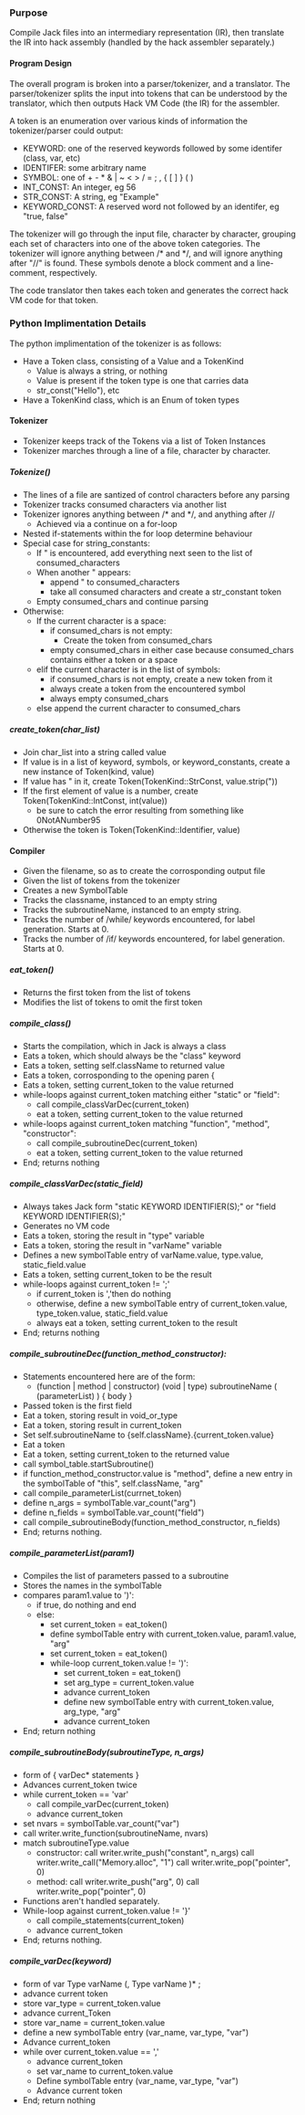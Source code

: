 ### Purpose
Compile Jack files into an intermediary representation (IR), then translate the
IR into hack assembly (handled by the hack assembler separately.)

#### Program Design ####
The overall program is broken into a parser/tokenizer, and a translator.
The parser/tokenizer splits the input into tokens that can be understood by the
translator, which then outputs Hack VM Code (the IR) for the assembler.

A token is an enumeration over various kinds of information the tokenizer/parser
could output:
- KEYWORD: one of the reserved keywords followed by some identifer (class, var, etc)
- IDENTIFER: some arbitrary name
- SYMBOL: one of + - * & | ~ < > / = ; , { [ ] } ( )
- INT_CONST: An integer, eg 56
- STR_CONST: A string, eg "Example"
- KEYWORD_CONST: A reserved word not followed by an identifer, eg "true, false"

The tokenizer will go through the input file, character by character, grouping
each set of characters into one of the above token categories. The tokenizer
will ignore anything between /* and */, and will ignore anything after "//" is
found. These symbols denote a block comment and a line-comment, respectively.

The code translator then takes each token and generates the correct hack VM code
for that token. 

### Python Implimentation Details
The python implimentation of the tokenizer is as follows:
- Have a Token class, consisting of a Value and a TokenKind
    - Value is always a string, or nothing
    - Value is present if the token type is one that carries data
    - str_const("Hello"), etc
- Have a TokenKind class, which is an Enum of token types

#### Tokenizer
- Tokenizer keeps track of the Tokens via a list of Token Instances
- Tokenizer marches through a line of a file, character by character.
##### Tokenize()
- The lines of a file are santized of control characters before any parsing
- Tokenizer tracks consumed characters via another list
- Tokenizer ignores anything between /* and */, and anything after //
    - Achieved via a continue on a for-loop
- Nested if-statements within the for loop determine behaviour
- Special case for string_constants:
    - If " is encountered, add everything next seen to the list of consumed_characters
    - When another " appears: 
        - append " to consumed_characters
        - take all consumed characters and create a str_constant token
    - Empty consumed_chars and continue parsing
- Otherwise:
    - If the current character is a space: 
        - if consumed_chars is not empty:
            - Create the token from consumed_chars
        - empty consumed_chars in either case because consumed_chars contains either a token or a space
    - elif the current character is in the list of symbols:
        -  if consumed_chars is not empty, create a new token from it
        - always create a token from the encountered symbol
        - always empty consumed_chars
    - else append the current character to consumed_chars

##### create_token(char_list)
- Join char_list into a string called value
- If value is in a list of keyword, symbols, or keyword_constants, create a new instance of Token(kind, value)
- If value has " in it, create Token(TokenKind::StrConst, value.strip("))
- If the first element of value is a number, create Token(TokenKind::IntConst, int(value))
    - be sure to catch the error resulting from something like 0NotANumber95
- Otherwise the token is Token(TokenKind::Identifier, value)

#### Compiler
- Given the filename, so as to create the corrosponding output file
- Given the list of tokens from the tokenizer
- Creates a new SymbolTable
- Tracks the classname, instanced to an empty string
- Tracks the subroutineName, instanced to an empty string.
- Tracks the number of /while/ keywords encountered, for label generation. Starts at 0.
- Tracks the number of /if/ keywords encountered, for label generation. Starts at 0.

##### eat_token()
- Returns the first token from the list of tokens
- Modifies the list of tokens to omit the first token

##### compile_class()
- Starts the compilation, which in Jack is always a class
- Eats a token, which should always be the "class" keyword
- Eats a token, setting self.className to returned value
- Eats a token, corrosponding to the opening paren {
- Eats a token, setting current_token to the value returned
- while-loops against current_token matching either "static" or "field":
    - call compile_classVarDec(current_token)
    - eat a token, setting current_token to the value returned
- while-loops against current_token matching "function", "method", "constructor":
    - call compile_subroutineDec(current_token)
    - eat a token, setting current_token to the value returned
- End; returns nothing

##### compile_classVarDec(static_field)
- Always takes Jack form "static KEYWORD IDENTIFIER(S);" or "field KEYWORD IDENTIFIER(S);"
- Generates no VM code
- Eats a token, storing the result in "type" variable
- Eats a token, storing the result in "varName" variable
- Defines a new symbolTable entry of varName.value, type.value, static_field.value
- Eats a token, setting current_token to be the result
- while-loops against current_token != ';'
    - if current_token is ','then do nothing
    - otherwise, define a new symbolTable entry of current_token.value, type_token.value, static_field.value
    - always eat a token, setting current_token to the result
- End; returns nothing

##### compile_subroutineDec(function_method_constructor):
- Statements encountered here are of the form: 
    - (function | method | constructor) (void | type) subroutineName ( (parameterList) ) { body }
- Passed token is the first field
- Eat a token, storing result in void_or_type
- Eat a token, storing result in current_token
- Set self.subroutineName to {self.className}.{current_token.value}
- Eat a token
- Eat a token, setting current_token to the returned value
- call symbol_table.startSubroutine()
- if function_method_constructor.value is "method", define a new entry in the symbolTable of "this", self.className, "arg"
- call compile_parameterList(currnet_token)
- define n_args = symbolTable.var_count("arg")
- define n_fields = symbolTable.var_count("field")
- call compile_subroutineBody(function_method_constructor, n_fields)
- End; returns nothing.

##### compile_parameterList(param1)
- Compiles the list of parameters passed to a subroutine
- Stores the names in the symbolTable
- compares param1.value to ')':
    - if true, do nothing and end
    - else:
        - set current_token = eat_token()
        - define symbolTable entry with current_token.value, param1.value, "arg"
        - set current_token = eat_token()
        - while-loop current_token.value != ')':
            - set current_token = eat_token()
            - set arg_type = current_token.value
            - advance current_token
            - define new symbolTable entry with current_token.value, arg_type, "arg"
            - advance current_token
- End; return nothing

##### compile_subroutineBody(subroutineType, n_args)
- form of { varDec* statements }
- Advances current_token twice
- while current_token == 'var'
    - call compile_varDec(current_token)
    - advance current_token
- set nvars = symbolTable.var_count("var")
- call writer.write_function(subroutineName, nvars)
- match subroutineType.value
    - constructor: call writer.write_push("constant", n_args)
                   call writer.write_call("Memory.alloc", "1")
                   call writer.write_pop("pointer", 0)
    - method:   call writer.write_push("arg", 0)
                call writer.write_pop("pointer", 0)
- Functions aren't handled separately.
- While-loop against current_token.value != '}'
    - call compile_statements(current_token)
    - advance current_token
- End; returns nothing.

##### compile_varDec(keyword)
- form of var Type varName (, Type varName )* ;
- advance current token
- store var_type = current_token.value
- advance current_Token
- store var_name = current_token.value
- define a new symbolTable entry (var_name, var_type, "var")
- Advance current_token
- while over current_token.value == ','
    - advance current_token
    - set var_name to current_token.value
    - Define symbolTable entry (var_name, var_type, "var")
    - Advance current token
- End; return nothing